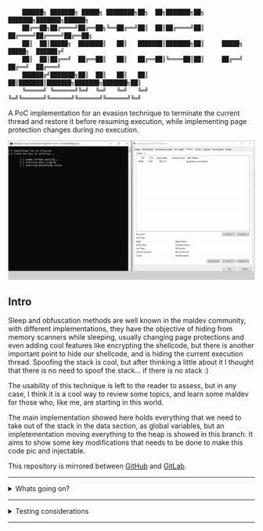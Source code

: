         ██████╗ ███████╗ █████╗ ████████╗██╗  ██╗███████╗██╗     ███████╗███████╗██████╗ 
        ██╔══██╗██╔════╝██╔══██╗╚══██╔══╝██║  ██║██╔════╝██║     ██╔════╝██╔════╝██╔══██╗
        ██║  ██║█████╗  ███████║   ██║   ███████║███████╗██║     █████╗  █████╗  ██████╔╝
        ██║  ██║██╔══╝  ██╔══██║   ██║   ██╔══██║╚════██║██║     ██╔══╝  ██╔══╝  ██╔═══╝ 
        ██████╔╝███████╗██║  ██║   ██║   ██║  ██║███████║███████╗███████╗███████╗██║     
        ╚═════╝ ╚══════╝╚═╝  ╚═╝   ╚═╝   ╚═╝  ╚═╝╚══════╝╚══════╝╚══════╝╚══════╝╚═╝     
                                                                                 


A PoC implementation for an evasion technique to terminate the current thread and restore it before resuming execution, while implementing page protection changes during no execution.

![](assets/ezgif-5-ee95c9b3b0.gif)

## Intro

Sleep and obfuscation methods are well known in the maldev community, with different implementations, they have the objective of hiding from memory scanners while sleeping, usually changing page protections and even adding cool features like encrypting the shellcode, but there is another important point to hide our shellcode, and is hiding the current execution thread. 
Spoofing the stack is cool, but after thinking a little about it I thought that there is no need to spoof the stack… if there is no stack :)

The usability of this technique is left to the reader to assess, but in any case, I think it is a cool way to review some topics, and learn some maldev for those who, like me, are starting in this world.

The main implementation showed here holds everything that we need to take out of the stack in the data section, as global variables, but an impletementation moving everything to the heap is showed in this branch. It aims to show some key modifications that needs to be done to make this code pic and injectable. 

This repository is mirrored between [GitHub](https://github.com/janoglezcampos/DeathSleep) and [GitLab](https://gitlab.gi7w0rm.de/infosec_family/DeathSleep). 

---
<details>
<summary> Whats going on? </summary>

## First of all

Everything stated here comes from my understanding of the different topics covered, either from reading or experience during development. Im aware that Im not an expert and the last thing I want to do is spread misinformation, so if you think that something is not correct, I would love you to make me aware of it, you can contact me on twitter, or opening issues in this repo. Thank you very much for your understanding. :)

## Basics

The main objective of this technique is clear, terminating the current thread and restoring it before resuming execution, but what exactly does this mean, and which new constraints it puts in place?

To be able to restore the execution, we need to save two things before terminating the thread, first, the CPU state, and secondly the stack, and effectively set them up again after the new thread is launched.

I talked about new constraints that will appear in this techniche, and there are two big ones: First we need to store outside the stack anything that is needed from the moment the thread terminates until the stack is restored, and as you will see, it creates some new challenges.

Second, we always need at least another thread running in our process, since we are terminating our thread, if there are no other threads the process will end. I don't think this a big problem, since most agents are injected in other processes, we can assume that this process will keep at least one thread running.

## DeathSleep components:

We can view on this POC 4 core functions:
* **Main program:** This is where you would write your agent code, and it's the portion of the code that will make use of DeathSleep
* **Awake function:** this is the entry point of all our threads, and it's in charge of saving the starting point of the stack that we will be restoring. Also, it's in charge of restoring the stack and CPU context when it's needed, or just launching our main program.
* **DeathSleep:** this is the main function of this technique, and is in charge of backing up the thread context and stack, and also setting everything up for the magic to happen.
* **Rebirth:** A simple function only in charge of launching our new threads.

## Saving the stack.

When we are about to save the stack, a question is raised: how much of the stack needs to be saved?

Lets review first what is in the stack after we called the DeathSleep function (this is the function that saves the context, stack and prepares everything for the obfuscation and restoration)

![](assets/image_1.PNG)
  
As we can see, every function has three parts:

* **Shadow space:** this is a 32 bytes space, allocated by the caller, but used by the callee. As far as I know and I could see, its main function is to hold, if needed, the arguments passed to the callee function in registers, but it can be used for anything the callee function decides.
* **Return address:** this is the address of the next instruction to be executed in the caller function, pushed by the CALL instruction, so the RET instruction in the callee will just take this address and “jump” to it when it ends.
* **Function stack space:** This is the space reserved by the callee to store the value of registers that need to be restored and the value of its local variables.

The minimum portion of the stack that we obviously need to save is everything inside our main program, that means its shadow space, its return address and everything until the DeathSleep function.
Anything before that is not really required (saving the stack used by the entry function has its advantages, but we will discuss that later), as that is the stack used by windows routines for launching our new thread.
Apart from this, I decided to also store the shadow space of the DeathSleep function (not really needed, but it makes the calculation of the Rsp at the moment of waking up easier).

So at the end, we are saving this:
  
![](assets/image_2.PNG)

## How to find our stack addresses:

Every function on a standart compilation should be composed of 3 parts, the prologue, the function code, and the epilogue.

The Rsp (stack pointer), should only be modified on the function prologue and epilogue. The prologue increases the stack pointer (remember increasing the stack means reducing addresses, since they go in opposite directions), to save registers, to hold all its local variables and then to hold the shadow space, and the epilogue does exactly the opposite.

This means that the stack pointer inside the function code should always point to the end of the shadow space (purple on the above image), and the sum of the stack size of the function and the shadow space can be found by calculating how much the prologue increases the stack pointer. This value can be easily calculated using the information held in the unwind tables, an explanation about their usage is something we will not cover here, but as a summary, those tables are used to allow any other thread or process to correctly move through the stack to see its content, to handle exceptions or to analyze it.

## Capturing and preparing the context to restore.

Capturing the context is probably one of the easiest things to do, as we can simply do RtlCaptureContext() at the first line of DeathSleep, before any modification is done to the non-volatile registers.
We still need to do two modifications to the context where we will restore the execution.

The first one will be modifying its Rip, as you remember, this is the register that holds the next instruction to run, and if we just leave this unmodified, execution will resume inside the DeathSleep function. What we will be doing is changing the Rip to hold the return address of DeathSleep, which is pointed by the current Rsp displaced the size increased in the epilogue (green + purple areas in the images above).

The second modification will be done when the thread is restored, and it implies setting the Rsp to point to the top of our restored stack; this will be done during the restoration phase, since we don't know where our new stack will be placed. The value will simply be the end address of our restored stack, since as we discussed later, we copied also the shadow space reserved by the caller of DeathSleep, and that's exactly the value of RSP before the call to DeathSleep.

## Restoring our stack:

Once we reach the point of waking up, just before resuming execution, we need to put our saved stack in place. 
As we already know our saved stack starts at the address captured by the awake function, so the new captured address will be the starting point where we will be placing our saved stack, but this raises a problem, any call to a function after we placed our old stack would modify it and break it, and doing the cleanup here is really convenient, specially freeing the heap used to hold our stack backup.
This means that we need to move our current Rsp and also the parts of the stack that we are currently using to a place outside where we will place our restored stack. 
Trying to make it clearer here is the problem:
  
![](assets/image_3.PNG)
  
And here is my solution, just move everything away:
  
![](assets/image_4.PNG)
  
## Restoring the context:

  After we did all the hard work, the last thing to do is using NtContinue, this function allows us to change the current context with our previously captured and modified context, setting the RIP right after the call to DeathSleep, all the register should have the same values as they had when calling DeathSleep, and RSP should be pointing at the top of the stack.


## Scheduling the restoration process: Using thread pool API.

Okay, we know the basics of what we need to do to store and restore the current thread, but we need somehow be able to run all of this even when we have no threads.
Here is where we meet our lovely Thread Pool API, a tool given by Windows, that will allow us to queue tasks (functions with one argument max) to a group of threads (a pool) that will be fully managed by the operating system.
If you have seen [Ekko](https://github.com/Cracked5pider/Ekko), you can see that it uses this API, so… let's implement it the same way.

Everything worked fine, but there was one problem, a worker was still up even after ending the execution of its queued tasks. This was a problem, since I wanted to destroy all the threads our program could generate, so this was not the way to go. 

After digging a little, I discovered that the thread pool API, used in [Ekko](https://github.com/Cracked5pider/Ekko), was an old version, and there was a new one with some more capabilities, and, between them, a function that will effectively solve our problem: CloseThreadPool(). This new API allows us to create our own pool, and destroy them after using them, terminating all the used workers. It gives another two advantages: setting a maximum number of threads and cleaning groups.
Setting a maximum number of threads would allow us to execute all our tasks sequentially, as long as they are queued with any time difference. 
The cleaning groups are useful to make the cleanup easier after everything is done.

So… it's everything done? Well, at this point the thread is terminated, and we are queuing the rebirth function which creates the new thread with awake as its entry point, restores the previous state  and closes the pool, so far so good!

## Changing memory permissions, redirecting execution.

When I ended with everything that we discussed before, I thought the hard part was solved, since this part was already solved by previous techniques, but ooh boi, I didn't know what was coming.

The main problem is that we need to offload it outside of our code, since we are changing the memory protection to RW (read-write), if we call VirtualProtect(), when the function returns, our process will crash (we can't execute instructions in RW pages), so we need to find a way to execute this from somewhere else, and make it return also to some RX(read-execute) pages (and the same thing happens when coming back).
Obviously, we will be using the thread pool API for this too, but there is a problem, we can only give one argument to our tasks, and VirtualProtect() takes 4.

For this we will be using NtContinue() again, the first time I saw this use for this function was on [Foliage](https://github.com/SecIdiot/FOLIAGE), but it is also used in [Ekko](https://github.com/Cracked5pider/Ekko). 
NtContinue(), as we saw before, allows us to set some context to the thread that calls it, and with some clever tweaking, it can “call” a function with multiple arguments, by using only one (very convenient for the thread pool API). 
The main idea is to set the RIP to the start address of the function, and, since the windows x64 calling convention passes the first four arguments in registers (rcx, rdx, r8, r9, in that order), just put your arguments on the context structure you will pass to NtContinue and, and it will effectively simulate a call to a function.
The last thing we have to take care when using NtContinue is the Rsp, since, as we saw before, this address should hold the return address when a function is called.

So the first thing we need for NtContinue to work is to get a context, we could craft it manually, but we would find a problem, finding the value for Rsp, that when passed to our function, will point to the address that will be used by RET to return. 
Our tasks will work in a different thread, so we don't know where its stack will be placed.
The solution (carefully stolen from [Ekko](https://github.com/Cracked5pider/Ekko), thank you very much :P) is taking a copy of the context inside a worker with RtlCaptureContext(), and increase the stack pointer of the context obtained by 8, so it will point to the address introduced in the stack by CALL RtlCaptureContext(), and which is the return address of this last function, and we can use it as the return address of all our functions.

Okay this is nice, but what happens when we can not do this modification to the Rsp?
That's what happens when we deobfuscate, we will be in a new thread, so the old context's Rsp is useless. We need a new context, taken from the new thread, but we can't use the old trick of modifying the Rsp to point to the correct address.

## Rop Chains

So we can not modify the context obtained, but that doesn't mean it is useless, in reality we will be using it, but in a different way. If we just restore that context with NtContinue(), without modifying its Rip, it will just redirect the execution to the next instruction after the call to RtlCaptureContext(), and with a correct Rsp, so we can use it after our calls to NtContinue() with modified contexts, to be able to correctly end the execution of our tasks.
For doing this we will be using a Rop chain, by setting the Rsp of our first context to point to a manually crafted stack, that will hold everything we need to redirect execution until the second NtContinue() call that will set the correct context to end.

This is how our crafted stack should look like:
  
 ![](assets/image_5.PNG)

We are making use of 2 rop gadgets, one for fixing or “jumping” over the shadow space of our function, and the second one is in charge of placing the argument for NtContinue in rcx, and then returning to it.

Finding this 2 rop gadget is quite easy, the one for fixing the shadow space is just the epilogue of almost any function (i found more than 500 hits only in Ntdll), since as we saw before, epilogues are designed mainly to reduce the Rsp, and the second one is just a pop rcx; ret; which is 2 bytes, and also found a couple ones between Ntdll and Kernel32 dlls.

## A little reversing to the thread pool Api

As we saw, using NtContinue only needs to have its first argument filled to work, and this is perfect with the old thread pool API, but in the new thread pool API, the arguments are passed in the second position, so yeah, this alone wont work.

After some hours without knowing how to solve this last problem, it came to my mind that both apis used the same functions in some cases, and that made me think that they could be more similar than they could appear, so I decided to investigate what were the relation between them.

For the old api we are using CreateTimerQueueTimer() to queue our tasks, and in the new one, we need two functions to do the same:
CreateThreadpoolTimer(), that will take the callback function and the argument to pass to it, and will return a pointer to a  TP_TIMER structure that describes the task, and a second function to queue the task: 
SetThreadpoolTimer(), that will take the previous pointer and a pointer FILETIME structure that describes when the task will be executed.

If we reverse this functions, we will find this: 

  ![](assets/image_6.PNG)
  ![](assets/image_7.PNG)

So as we can see CreateThreadpoolTimer() is just a fancy wrapper for TpAllocTimer(), and SetThreadpoolTimer() is just a forwarder to TpSetTimer().

Now let's check the insides of CreateTimerQueueTimer().
At first, it is just another fancy wrapper to a function in Ntdll, RtlCreateTimer(), and here is where the magic happens. This is a bigger function but here is the gold that we were looking at:

  ![](assets/image_8.PNG)
  
As you can see, inside this function there is effectively a call to TpAllocTimer() and to TpSetTimer(), which is similar to saying that it is calling CreateThreadpoolTimer() and SetThreadpoolTimer() inside it. As we can see the function that we are queuing is not directly the callback we have given to the function, it is setting RtlpTpTimerCallback() as the callback. 
If you didn't realize yet what all of this means, is that we are using CreateThreadpoolTimer() to queue a function that receives its arguments in the second position, RtlpTpTimerCallback(), that will execute another function with its arguments in the first position.

So the only thing that we still need to understand is how the callback information is passed to RtlpTpTimerCallback(), and after some reversing I ended with the following structure, that surprise surprise, IT WORKS!

  ![](assets/image_9.PNG)
  
Now we can call functions that receive their arguments in the first position and at the same time we are able to close our pools, and leave no threads running, win win.
Is important to note that this function is not exported in Ntdll, so I decided to find it by its byte form inside the dll.


So this is the end, and with everything reviewed, I think I gave the core ideas that came throw my mind while developing this POC, and why everything was done in the way I did it.

## Wish you have enjoyed :)

  </details>
  
---

<details>
<summary> Testing considerations </summary>

This code was tested only with MSCV compiler and linker, since this POC is heavily dependend on how it was compiled, I recomend using this same tool, and I dont ensure it will work with other compilers out of the box.
  
</details>

---



